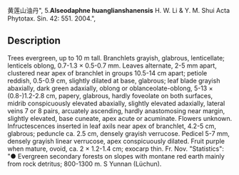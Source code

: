 黄莲山油丹",
5.**Alseodaphne huanglianshanensis** H. W. Li & Y. M. Shui Acta Phytotax. Sin. 42: 551. 2004.",

## Description
Trees evergreen, up to 10 m tall. Branchlets grayish, glabrous, lenticellate; lenticels oblong, 0.7-1.3 × 0.5-0.7 mm. Leaves alternate, 2-5 mm apart, clustered near apex of branchlet in groups 10.5-14 cm apart; petiole reddish, 0.5-0.9 cm, slightly dilated at base, glabrous; leaf blade grayish abaxially, dark green adaxially, oblong or oblanceolate-oblong, 5-13 × (0.8-)1.2-2.8 cm, papery, glabrous, hardly foveolate on both surfaces, midrib conspicuously elevated abaxially, slightly elevated adaxially, lateral veins 7 or 8 pairs, arcuately ascending, hardly anastomosing near margin, slightly elevated, base cuneate, apex acute or acuminate. Flowers unknown. Infructescences inserted in leaf axils near apex of branchlet, 4.2-5 cm, glabrous; peduncle ca. 2.5 cm, densely grayish verrucose. Pedicel 5-7 mm, densely grayish linear verrucose, apex conspicuously dilated. Fruit purple when mature, ovoid, ca. 2 × 1.2-1.4 cm; exocarp thin. Fr. Nov.
  "Statistics": "● Evergreen secondary forests on slopes with montane red earth mainly from rock detritus; 800-1300 m. S Yunnan (Lüchun).
